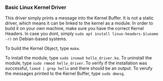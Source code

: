 ### Basic Linux Kernel Driver
This driver simply prints a message into the Kernel Buffer.
It is not a static driver, which means it can be linked to the kernel as a module.
In order to build it on your own machine, make sure you have the correct Kernel Headers. In case you dont, simply `sudo apt install linux-headers-$(uname -r)` on Debian-based systems.

To build the Kernel Object, type `make`.

To install the module, type `sudo insmod hello_driver.ko`.
To uninstall the module, type `sudo rmmod hello_driver`.
To verify if the installation was successful, `lsmod | grep hello` and there should be an output.
To verufy the messages printed to the Kernel Buffer, type `sudo dmesg`.